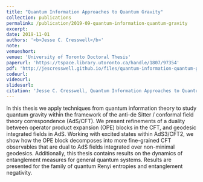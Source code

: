 ```yaml
---
title: "Quantum Information Approaches to Quantum Gravity"
collection: publications
permalink: /publication/2019-09-quantum-information-quantum-gravity
excerpt: 
date: 2019-11-01
authors: '<b>Jesse C. Cresswell</b>'
note:
venueshort:
venue: 'University of Toronto Doctoral Thesis'
paperurl: 'https://tspace.library.utoronto.ca/handle/1807/97354'
pdf: 'http://jescresswell.github.io/files/quantum-information-quantum-gravity.pdf'
codeurl:
videourl:
slidesurl:
citation: 'Jesse C. Cresswell, Quantum Information Approaches to Quantum Gravity. University of Toronto Doctoral Thesis'
---
```

In this thesis we apply techniques from quantum information theory to study quantum gravity within the framework of the anti-de Sitter / conformal field theory correspondence (AdS/CFT). We present refinements of a duality between operator product expansion (OPE) blocks in the CFT, and geodesic integrated fields in AdS. Working with excited states within AdS3/CFT2, we show how the OPE block decomposes into more fine-grained CFT observables that are dual to AdS fields integrated over non-minimal geodesics. Additionally, this thesis contains results on the dynamics of entanglement measures for general quantum systems. Results are presented for the family of quantum Renyi entropies and entanglement negativity.